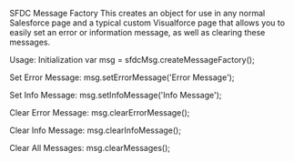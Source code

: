 SFDC Message Factory
This creates an object for use in any normal Salesforce page and a typical custom Visualforce page that allows you to easily set an error or information message, as well as clearing these messages.

Usage:
Initialization
var msg = sfdcMsg.createMessageFactory();

Set Error Message:
msg.setErrorMessage('Error Message');

Set Info Message:
msg.setInfoMessage('Info Message');

Clear Error Message:
msg.clearErrorMessage();

Clear Info Message:
msg.clearInfoMessage();

Clear All Messages:
msg.clearMessages();

